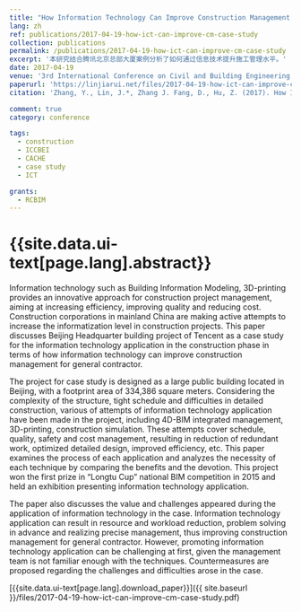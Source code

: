 ```yaml
---
title: "How Information Technology Can Improve Construction Management for General Contractor: A Case Study"
lang: zh
ref: publications/2017-04-19-how-ict-can-improve-cm-case-study
collection: publications
permalink: /publications/2017-04-19-how-ict-can-improve-cm-case-study
excerpt: '本研究结合腾讯北京总部大厦案例分析了如何通过信息技术提升施工管理水平。'
date: 2017-04-19
venue: '3rd International Conference on Civil and Building Engineering Informatics & 2017 Conference on Computer Applications in Civil and Hydraulic Engineering'
paperurl: 'https://linjiarui.net/files/2017-04-19-how-ict-can-improve-cm-case-study.pdf'
citation: 'Zhang, Y., Lin, J.*, Zhang J. Fang, D., Hu, Z. (2017). How Information Technology Can Improve Construction Management for General Contractor: A Case Study. <i>Proceedings of the 3rd International Conference on Civil and Building Engineering Informatics & 2017 Conference on Computer Applications in Civil and Hydraulic Engineering (ICCBEI&CCACHE 2017)</i>, 22-25. Taipei, Taiwan.'

comment: true
category: conference

tags: 
  - construction
  - ICCBEI
  - CACHE
  - case study
  - ICT

grants:
  - RCBIM
---
```



{{site.data.ui-text[page.lang].abstract}}
====

Information technology such as Building Information Modeling, 3D-printing provides an innovative approach for construction project management, aiming at increasing efficiency, improving quality and reducing cost. Construction corporations in mainland China are making active attempts to increase the informatization level in construction projects. This paper discusses Beijing Headquarter building project of Tencent as a case study for the information technology application in the construction phase in terms of how information technology can improve construction management for general contractor. 

The project for case study is designed as a large public building located in Beijing, with a footprint area of 334,386 square meters. Considering the complexity of the structure, tight schedule and difficulties in detailed construction, various of attempts of information technology application have been made in the project, including 4D-BIM integrated management, 3D-printing, construction simulation. These attempts cover schedule, quality, safety and cost management, resulting in reduction of redundant work, optimized detailed design, improved efficiency, etc. This paper examines the process of each application and analyzes the necessity of each technique by comparing the benefits and the devotion. This project won the first prize in “Longtu Cup” national BIM competition in 2015 and held an exhibition presenting information technology application. 

The paper also discusses the value and challenges appeared during the application of information technology in the case. Information technology application can result in resource and workload reduction, problem solving in advance and realizing precise management, thus improving construction management for general contractor. However, promoting information technology application can be challenging at first, given the management team is not familiar enough with the techniques. Countermeasures are proposed regarding the challenges and difficulties arose in the case.

[{{site.data.ui-text[page.lang].download_paper}}]({{ site.baseurl }}/files/2017-04-19-how-ict-can-improve-cm-case-study.pdf)
